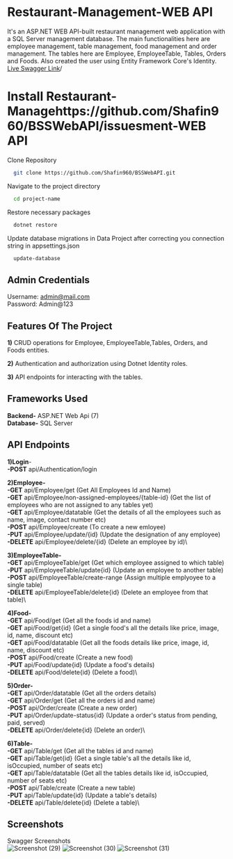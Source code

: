 # Restaurant-Management-WEB API

It's an ASP.NET WEB API-built restaurant management web application with a SQL Server management database. The main functionalities here are employee management, table management, food management and order management. The tables here are Employee, EmployeeTable, Tables, Orders and Foods. Also created the user using Entity Framework Core's Identity.\
[Live Swagger Link](https://testapi.fashionlady.com.bd/swagger/index.html)/



# Install Restaurant-Managehttps://github.com/Shafin960/BSSWebAPI/issuesment-WEB API

Clone Repository 
```bash
  git clone https://github.com/Shafin960/BSSWebAPI.git
```
Navigate to the project directory
```bash
  cd project-name
```
Restore necessary packages
```bash
  dotnet restore
```
Update database migrations in Data Project after correcting you connection string in appsettings.json
```bash
  update-database
```

## Admin Credentials
Username: admin@mail.com \
Password: Admin@123

    
## Features Of The Project
**1)** CRUD operations for Employee, EmployeeTable,Tables, Orders, and Foods entities.

**2)** Authentication and authorization using Dotnet Identity roles.

**3)** API endpoints for interacting with the tables.

## Frameworks Used

**Backend-** ASP.NET Web Api (7)\
**Database-** SQL Server

## API Endpoints
**1)Login**- \
**-POST** api/Authentication/login

**2)Employee-**\
**-GET**   api/Employee/get  (Get All Employees Id and Name)\
**-GET**    api/Employee/non-assigned-employees/{table-id}  (Get the list of employees who are not assigned to any tables yet)\
**-GET**    api/Employee/datatable  (Get the details of all the employees such as name, image, contact number etc) \
**-POST**    api/Employee/create  (To create a new emloyee)\
**-PUT**    api/Employee/update/{id}  (Update the designation of any employee)\
**-DELETE**  api/Employee/delete/{id}  (Delete an employee by id)\

**3)EmployeeTable-**\
**-GET** api/EmployeeTable/get (Get which employee assigned to which table) \
**-PUT** api/EmployeeTable/update{id} (Update an employee to another table)\
**-POST** api/EmployeeTable/create-range (Assign multiple emplyoyee to a single table)\
**-DELETE** api/EmployeeTable/delete{id} (Delete an employee from that table)\

**4)Food-**\
**-GET** api/Food/get (Get all the foods id and name) \
**-GET** api/Food/get{id} (Get a single food's all the details like price, image, id, name, discount etc)\
**-GET** api/Food/datatable (Get all the foods details like price, image, id, name, discount etc)\
**-POST** api/Food/create (Create a new food)\
**-PUT** api/Food/update{id} (Update a food's details)\
**-DELETE** api/Food/delete{id} (Delete a food)\

**5)Order-**\
**-GET** api/Order/datatable (Get all the orders details) \
**-GET** api/Order/get (Get all the orders id and name)\
**-POST** api/Order/create (Create a new order)\
**-PUT** api/Order/update-status{id} (Update a order's status from pending, paid, served)\
**-DELETE** api/Order/delete{id} (Delete an order)\

**6)Table-**\
**-GET** api/Table/get (Get all the tables id and name) \
**-GET** api/Table/get{id} (Get a single table's all the details like id, isOccupied, number of seats etc)\
**-GET** api/Table/datatable (Get all the tables details like id, isOccupied, number of seats etc)\
**-POST** api/Table/create (Create a new table)\
**-PUT** api/Table/update{id} (Update a table's details)\
**-DELETE** api/Table/delete{id} (Delete a table)\



## Screenshots
Swagger Screenshots\
![Screenshot (29)](https://github.com/Shafin960/BSSWebAPI/assets/72936822/2add8e75-8a83-4a97-943b-85da0325587f)
![Screenshot (30)](https://github.com/Shafin960/BSSWebAPI/assets/72936822/3e2b41de-1ad6-46b8-a00e-e97ec9e82225)
![Screenshot (31)](https://github.com/Shafin960/BSSWebAPI/assets/72936822/acda8af5-12ee-450d-9e52-37b6e4e76868)





